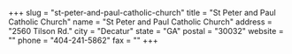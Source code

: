 +++
slug = "st-peter-and-paul-catholic-church"
title = "St Peter and Paul Catholic Church"
name = "St Peter and Paul Catholic Church"
address = "2560 Tilson Rd."
city = "Decatur"
state = "GA"
postal = "30032"
website = ""
phone = "404-241-5862"
fax = ""
+++
